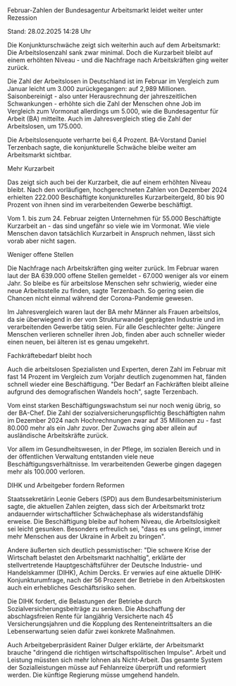 
Februar-Zahlen der Bundesagentur
Arbeitsmarkt leidet weiter unter Rezession


Stand: 28.02.2025 14:28 Uhr


Die Konjunkturschwäche zeigt sich weiterhin auch auf dem Arbeitsmarkt: Die Arbeitslosenzahl sank zwar minimal. Doch die Kurzarbeit bleibt auf einem erhöhten Niveau - und die Nachfrage nach Arbeitskräften ging weiter zurück.



Die Zahl der Arbeitslosen in Deutschland ist im Februar im Vergleich zum Januar leicht um 3.000 zurückgegangen: auf 2,989 Millionen. Saisonbereinigt - also unter Herausrechnung der jahreszeitlichen Schwankungen - erhöhte sich die Zahl der Menschen ohne Job im Vergleich zum Vormonat allerdings um 5.000, wie die Bundesagentur für Arbeit (BA) mitteilte. Auch im Jahresvergleich stieg die Zahl der Arbeitslosen, um 175.000.


Die Arbeitslosenquote verharrte bei 6,4 Prozent. BA-Vorstand Daniel Terzenbach sagte, die konjunkturelle Schwäche bleibe weiter am Arbeitsmarkt sichtbar.

Mehr Kurzarbeit


Das zeigt sich auch bei der Kurzarbeit, die auf einem erhöhten Niveau bleibt. Nach den vorläufigen, hochgerechneten Zahlen von Dezember 2024 erhielten 222.000 Beschäftigte konjunkturelles Kurzarbeitergeld, 80 bis 90 Prozent von ihnen sind im verarbeitenden Gewerbe beschäftigt.


Vom 1. bis zum 24. Februar zeigten Unternehmen für 55.000 Beschäftigte Kurzarbeit an - das sind ungefähr so viele wie im Vormonat. Wie viele Menschen davon tatsächlich Kurzarbeit in Anspruch nehmen, lässt sich vorab aber nicht sagen.

Weniger offene Stellen


Die Nachfrage nach Arbeitskräften ging weiter zurück. Im Februar waren laut der BA 639.000 offene Stellen gemeldet - 67.000 weniger als vor einem Jahr. So bleibe es für arbeitslose Menschen sehr schwierig, wieder eine neue Arbeitsstelle zu finden, sagte Terzenbach. So gering seien die Chancen nicht einmal während der Corona-Pandemie gewesen.


Im Jahresvergleich waren laut der BA mehr Männer als Frauen arbeitslos, da sie überwiegend in der vom Strukturwandel geprägten Industrie und im verarbeitenden Gewerbe tätig seien. Für alle Geschlechter gelte: Jüngere Menschen verlieren schneller ihren Job, finden aber auch schneller wieder einen neuen, bei älteren ist es genau umgekehrt.

Fachkräftebedarf bleibt hoch


Auch die arbeitslosen Spezialisten und Experten, deren Zahl im Februar mit fast 14 Prozent im Vergleich zum Vorjahr deutlich zugenommen hat, fänden schnell wieder eine Beschäftigung. "Der Bedarf an Fachkräften bleibt alleine aufgrund des demografischen Wandels hoch", sagte Terzenbach.


Vom einst starken Beschäftigungswachstum sei nur noch wenig übrig, so der BA-Chef. Die Zahl der sozialversicherungspflichtig Beschäftigten nahm im Dezember 2024 nach Hochrechnungen zwar auf 35 Millionen zu - fast 80.000 mehr als ein Jahr zuvor. Der Zuwachs ging aber allein auf ausländische Arbeitskräfte zurück.


Vor allem im Gesundheitswesen, in der Pflege, im sozialen Bereich und in der öffentlichen Verwaltung entstanden viele neue Beschäftigungsverhältnisse. Im verarbeitenden Gewerbe gingen dagegen mehr als 100.000 verloren.

DIHK und Arbeitgeber fordern Reformen


Staatssekretärin Leonie Gebers (SPD) aus dem Bundesarbeitsministerium sagte, die aktuellen Zahlen zeigten, dass sich der Arbeitsmarkt trotz andauernder wirtschaftlicher Schwächephase als widerstandsfähig erweise. Die Beschäftigung bleibe auf hohem Niveau, die Arbeitslosigkeit sei leicht gesunken. Besonders erfreulich sei, "dass es uns gelingt, immer mehr Menschen aus der Ukraine in Arbeit zu bringen".


Andere äußerten sich deutlich pessmistischer: "Die schwere Krise der Wirtschaft belastet den Arbeitsmarkt nachhaltig", erklärte der stellvertretende Hauptgeschäftsführer der Deutsche Industrie- und Handelskammer (DIHK), Achim Dercks. Er verwies auf eine aktuelle DIHK-Konjunkturumfrage, nach der 56 Prozent der Betriebe in den Arbeitskosten auch ein erhebliches Geschäftsrisiko sehen.


Die DIHK fordert, die Belastungen der Betriebe durch Sozialversicherungsbeiträge zu senken. Die Abschaffung der abschlagsfreien Rente für langjährig Versicherte nach 45 Versicherungsjahren und die Kopplung des Renteneintrittsalters an die Lebenserwartung seien dafür zwei konkrete Maßnahmen. 


Auch Arbeitgeberpräsident Rainer Dulger erklärte, der Arbeitsmarkt brauche "dringend die richtigen wirtschaftspolitischen Impulse". Arbeit und Leistung müssten sich mehr lohnen als Nicht-Arbeit. Das gesamte System der Sozialleistungen müsse auf Fehlanreize überprüft und reformiert werden. Die künftige Regierung müsse umgehend handeln.

